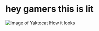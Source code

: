# hey gamers this is lit
![Image of Yaktocat](https://octodex.github.com/images/yaktocat.png)
How it looks
